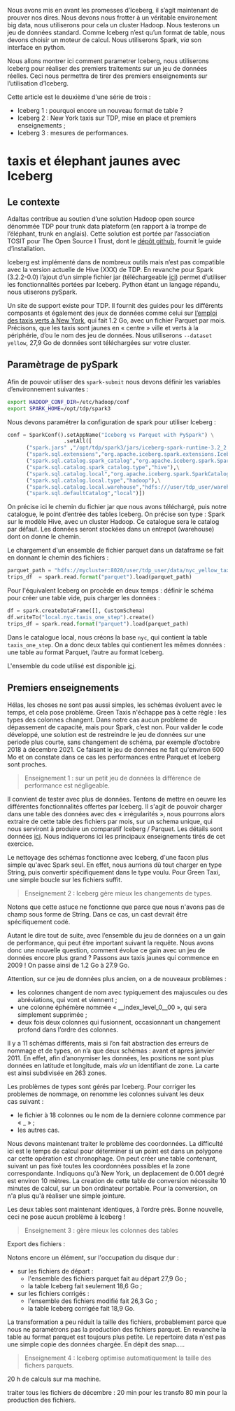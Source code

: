 Nous avons mis en avant les promesses d’Iceberg, il s’agit maintenant de prouver nos dires. Nous devons nous frotter à un véritable environement big data, nous utiliserons pour cela un cluster Hadoop. Nous testerons un jeu de données standard. Comme Iceberg n’est qu’un format de table, nous devons choisir un moteur de calcul. Nous utiliserons Spark, _via_ son interface en python.

Nous allons montrer ici comment parametrer Iceberg, nous utiliserons Iceberg pour réaliser des premiers traitements sur un jeu de données réelles. Ceci nous permettra de tirer des premiers enseignements sur l’utilisation d’Iceberg.

Cette article est le deuxième d'une série de trois :

* Iceberg 1 : pourquoi encore un nouveau format de table ? 
* Iceberg 2 : New York taxis sur TDP, mise en place et premiers enseignements ;
* Iceberg 3 : mesures de performances.

# taxis et élephant jaunes avec Iceberg


## Le contexte

Adaltas contribue au soutien d’une solution Hadoop open source dénommée TDP pour trunk data plateform (en rapport à la trompe de l’éléphant, trunk en  anglais). Cette solution est portée par l’association TOSIT pour The Open Source I Trust, dont le [dépôt github](https://github.com/TOSIT-IO/tdp-getting-started/), fournit le guide d’installation.

Iceberg est implémenté dans de nombreux outils mais n’est pas compatible avec la version actuelle de Hive (XXX) de TDP. En revanche pour Spark (3.2.2-0.0) l’ajout d’un simple fichier jar (téléchargeable [ici](https://iceberg.apache.org/releases/#downloads)) permet d’utiliser les fonctionnalités portées par Iceberg. Python étant un langage répandu, nous utiserons pySpark.

Un site de support existe pour TDP. Il fournit des guides pour les différents composants et également des jeux de données comme celui sur [l’emploi des taxis verts à New York](https://www.alliage.io/en/academy/datasets/ny-green-taxi), qui fait 1.2 Go, avec un fichier Parquet par mois. Précisons, que les taxis sont jaunes en « centre » ville et verts à la périphérie, d’ou le nom des jeu de données. Nous utiliserons `--dataset yellow`, 27,9 Go de données sont téléchargées sur votre cluster.


## Paramètrage de pySpark

Afin de pouvoir utiliser des `spark-submit` nous devons définir les variables d’environnement suivantes :

```bash
export HADOOP_CONF_DIR=/etc/hadoop/conf
export SPARK_HOME=/opt/tdp/spark3
```

Nous devons paramétrer la configuration de spark pour utiliser Iceberg : 

```python
conf = SparkConf().setAppName("Iceberg vs Parquet with PySpark") \
                  .setAll([
      ("spark.jars" ,"/opt/tdp/spark3/jars/iceberg-spark-runtime-3.2_2.12-1.3.1.jar"),\
      ("spark.sql.extensions","org.apache.iceberg.spark.extensions.IcebergSparkSessionExtensions"),\
      ("spark.sql.catalog.spark_catalog","org.apache.iceberg.spark.SparkSessionCatalog"),\
      ("spark.sql.catalog.spark_catalog.type","hive"),\
      ("spark.sql.catalog.local","org.apache.iceberg.spark.SparkCatalog"),\
      ("spark.sql.catalog.local.type","hadoop"),\
      ("spark.sql.catalog.local.warehouse","hdfs:///user/tdp_user/warehouse_hadoop_iceberg"),\
      ("spark.sql.defaultCatalog","local")])
```

On précise ici le chemin du fichier jar que nous avons téléchargé, puis notre catalogue, le point d’entrée des tables Iceberg. On précise son type : Spark sur le modèle Hive, avec un cluster Hadoop. Ce catalogue sera le catalog par défaut. Les données seront stockées dans un entrepot (warehouse) dont on donne le chemin. 

Le chargement d'un ensemble de fichier parquet dans un dataframe se fait en donnant le chemin des fichiers :

```python
parquet_path = "hdfs://mycluster:8020/user/tdp_user/data/nyc_yellow_taxi_trip/*.parquet"
trips_df  = spark.read.format("parquet").load(parquet_path)
```

Pour l'équivalent Iceberg on procède en deux temps : définir le schéma pour créer une table vide, puis charger les données :

```python
df = spark.createDataFrame([], CustomSchema)
df.writeTo("local.nyc.taxis_one_step").create()
trips_df = spark.read.format("parquet").load(parquet_path)
```

Dans le catalogue local, nous créons la base `nyc`, qui contient la table `taxis_one_step`. 
On a donc deux tables qui contienent les mêmes données : une table au format Parquet, l’autre au format Iceberg.

L'ensemble du code utilisé est disponible [ici](https://github.com/Parreirac/yellow_taxi_iceberg).

## Premiers enseignements


Hélas, les choses ne sont pas aussi simples, les schémas évoluent avec le temps, et cela pose problème. Green Taxis n'échappe pas à cette règle : les types des colonnes changent. Dans notre cas aucun probleme de dépassement de capacité, mais pour Spark, c’est non. Pour valider le code développé, une solution est de restreindre le jeu de données sur une periode plus courte, sans changement de schéma, par exemple d’octobre 2018 à décembre 2021. Ce faisant le jeu de données ne fait qu'environ 600 Mo et on constate dans ce cas les performances entre Parquet et Iceberg sont proches.

> Enseignement 1 : sur un petit jeu de données la différence de performance est négligeable.

Il convient de tester avec plus de données. Tentons de mettre en oeuvre les différentes fonctionnalités offertes par Iceberg. Il s'agit de pouvoir charger dans une table des données avec des  « irrégularités », nous pourrons alors extraire de cette table des fichiers par mois, sur un schema unique, qui nous serviront à produire un comparatif Iceberg / Parquet. Les détails sont données [ici](https://github.com/Parreirac/yellow_taxi_iceberg/blob/main/readme_fr.md). Nous indiquerons ici les principaux enseignements tirés de cet exercice.

Le nettoyage des schémas fonctionne avec Iceberg, d'une facon plus simple qu'avec Spark seul. En effet, nous aurrions dû tout charger en type String, puis convertir spécifiquement dans le type voulu. Pour Green Taxi, une simple boucle sur les fichiers suffit.

> Enseignement 2 : Iceberg gère mieux les changements de types.

Notons que cette astuce ne fonctionne que parce que nous n'avons pas de champ sous forme de String. Dans ce cas, un cast devrait être spécifiquement codé.

Autant le dire tout de suite, avec l’ensemble du jeu de données on a un gain de performance, qui peut être important suivant la requête. Nous avons donc une nouvelle question, comment évolue ce gain avec un jeu de données encore plus grand ? Passons aux taxis jaunes qui commence en 2009 ! On passe ainsi de 1.2 Go à 27.9 Go.

Attention, sur ce jeu de données plus ancien, on a de nouveaux problèmes :
* les colonnes changent de nom avec typiquement des majuscules ou des abréviations, qui vont et viennent ;
* une colonne éphémère nommée « __index_level_0__00 », qui sera simplement supprimée ;
* deux fois deux colonnes qui fusionnent, occasionnant un changement profond dans l’ordre des colonnes. 

Il y a 11 schémas différents, mais si l’on fait abstraction des erreurs de nommage et de types, on n’a que deux schémas : avant et apres janvier 2011. En effet, afin d’anonymiser les données, les positions ne sont plus données en latitude et longitude, mais _via_ un identifiant de zone. La carte est ainsi subdivisée en 263 zones. 

Les problèmes de types sont gérés par Iceberg. Pour corriger les problemes de nommage, on renomme les colonnes suivant les deux cas suivant : 
- le fichier à 18 colonnes ou le nom de la derniere colonne commence par « _ » ; 
- les autres cas.

Nous devons maintenant traiter le problème des coordonnées. La difficulté ici est le temps de calcul pour déterminer si un point est dans un polygone car cette opération est chronophage.
On peut créer une table contenant, suivant un pas fixé toutes les coordonnées possibles et la zone correspondante. Indiquons qu'à New York, un deplacement de 0.001 degré est environ 10 mètres. La creation de cette table de conversion nécessite 10 minutes de calcul, sur un bon ordinateur portable. Pour la conversion, on n'a plus qu'à réaliser une simple jointure.

Les deux tables sont maintenant identiques, à l’ordre près. Bonne nouvelle, ceci ne pose aucun problème à Iceberg !

> Enseignement 3 : gère mieux les colonnes des tables

Export des fichiers : 

Notons encore un élément, sur l'occupation du disque dur :
* sur les fichiers de départ :
  * l'ensemble des fichiers parquet fait au départ 27,9 Go ;
  * la table Iceberg fait seulement 18,6 Go ;
* sur les fichiers corrigés :
  * l'ensemble des fichiers modifié fait 26,3 Go ;
  * la table Iceberg corrigée fait 18,9 Go.

  
La transformation a peu réduit la taille des fichiers, probablement parce que nous ne paramétrons pas la production des fichiers parquet. En revanche la table au format parquet est toujours plus petite. Le repertoire data n'est pas une simple copie des données chargée. En dépit des snap.....

> Enseignement 4 : Iceberg optimise automatiquement la taille des fichers parquets.


20 h de calculs sur ma machine.

traiter tous les fichiers de décembre :
20 min pour les transfo
80 min pour la production des fichiers.
